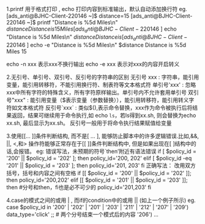 1.printf 用于格式打印 , echo 打印内容到标准输出，默认自动添加换行符
eg. 
[ads_anti@BJHC-Client-220146 ~]$ distance=15
[ads_anti@BJHC-Client-220146 ~]$ printf "Distance is %5d Miles\n" $distance
Distance is    15 Miles
[ads_anti@BJHC-Client-220146 ~]$ echo "Distance is %5d Miles\n" $distance
Distance is %5d Miles\n 15
[ads_anti@BJHC-Client-220146 ~]$ echo -e "Distance is %5d Miles\n" $distance
Distance is %5d Miles
 15

echo -n xxx 表示xxx不换行输出
echo -e xxx 表示对xxx的内容开启转义

2.无引号、单引号、双引号、反引号的字符串的区别
无引号 xxx  : 字符串，能引用变量，能引用转移符，不能引用换行符、制表符等文本格式符
单引号'xxx' : 忽略xxx中所有字符的特殊含义，所有字符原样输出。单引号内不允许套用单引号
双引号"xxx" : 能引用变量（$表示变量（参数替换）），能引用转移符，能引用转义字符如文本格式符
反引号`xxx` : 类似$(),表示命令替换，xxx作为命令被执行后将结果返回，结果可继续用于命令执行,如 echo `ls`，若ls得到xx.sh, 则会替换为echo xx.sh, 最后显示为xx.sh。 反引号一般用于将命令执行结果赋值给变量

3.使用[[... ]]条件判断结构, 而不是[ ... ], 能够防止脚本中的许多逻辑错误.比如,&&, ||, <,和> 操作符能够正常存在于[[ ]]条件判断结构中, 但是如果出现在[ ]结构中的话,会报错。
eg: 错误写法，未预期的符号`then’附近有语法错误
    if [ $policy_id = '200' || $policy_id = '202' ]; then
        policy_id='200, 202'
    elif [ $policy_id -eq '201' || $policy_id = '203' ]; then
        policy_id='201, 203'
    fi
正确写法： 改用双方括号，括号和内容之间有空格
    if [[ $policy_id = '200' || $policy_id = '202' ]]; then
        policy_id='200,202'
    elif [[ $policy_id = '201' || $policy_id = '203' ]]; then   #分号和then，fi也是必不可少的
        policy_id='201,203'
    fi

4.case的模式之间的或用 | , 而if的condition中的或用 || (如上一个例子所示)
eg. case $policy_id in
        '200' | '202' | '201' | '203' | '211' | '212' | '207' | '209') 
        data_type='click'
        ;;  # 两个分号结束一个模式后的内容
        '206') 
        ...
